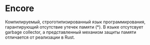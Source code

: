 # Encore

Компилируемый, строготипизированный язык программирования, гарантирующий отсутствие утечек памяти (*). В языке отсутсвует garbage collector, а представленный механизм защиты памяти отличается от реализации в Rust.
